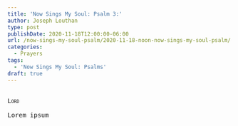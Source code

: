 ```yaml
---
title: 'Now Sings My Soul: Psalm 3:'
author: Joseph Louthan
type: post
publishDate: 2020-11-18T12:00:00-06:00
url: /now-sings-my-soul-psalm/2020-11-18-noon-now-sings-my-soul-psalm/
categories:
  - Prayers
tags:
  - 'Now Sings My Soul: Psalms'
draft: true
---
```


<pre>
<div style="font-variant: small-caps;">
Lord
</div>
Lorem ipsum
</pre>

